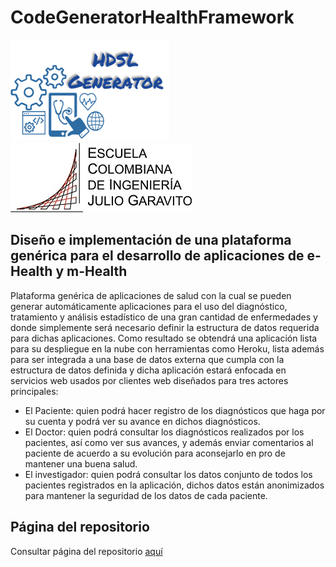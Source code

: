 # CodeGeneratorHealthFramework

![Logo](https://github.com/AlejandraZamora/HealthImages/blob/master/imagenes/logo.png)![Logo ECI](https://github.com/AlejandraZamora/HealthImages/blob/master/imagenes/logoEscuela.jpg)

## **Diseño e implementación de una plataforma genérica para el desarrollo de aplicaciones de e-Health y m-Health**

Plataforma genérica de aplicaciones de salud con la cual se pueden generar automáticamente aplicaciones para el uso del diagnóstico, tratamiento y análisis estadístico de una gran cantidad de enfermedades y donde simplemente será necesario definir la estructura de datos requerida para dichas aplicaciones. Como resultado se obtendrá una aplicación lista para su despliegue en la nube con herramientas como Heroku, lista además para ser integrada a una base de datos externa que cumpla con la estructura de datos definida y dicha aplicación estará enfocada en servicios web usados por clientes web diseñados para tres actores principales:
* El Paciente: quien podrá hacer registro de los diagnósticos que haga por su cuenta y podrá ver su avance en dichos diagnósticos.
* El Doctor: quien podrá consultar los diagnósticos realizados por los pacientes, así como ver sus avances, y además enviar comentarios al paciente de acuerdo a su evolución para aconsejarlo en pro de mantener una buena salud.
* El investigador: quien podrá consultar los datos conjunto de todos los pacientes registrados en la aplicación, dichos datos están anonimizados para mantener la seguridad de los datos de cada paciente.

## Página del repositorio 
Consultar página del repositorio [aquí](https://piperojas.github.io/CodeGeneratorHealthFramework/)
